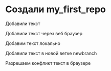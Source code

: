 ﻿# Создали my_first_repo

Добавили текст

Добавили текст через веб браузер

Добавим текст локально

Добавили текст в новой  ветке newbranch






Разрешаем конфликт текст в браузере


